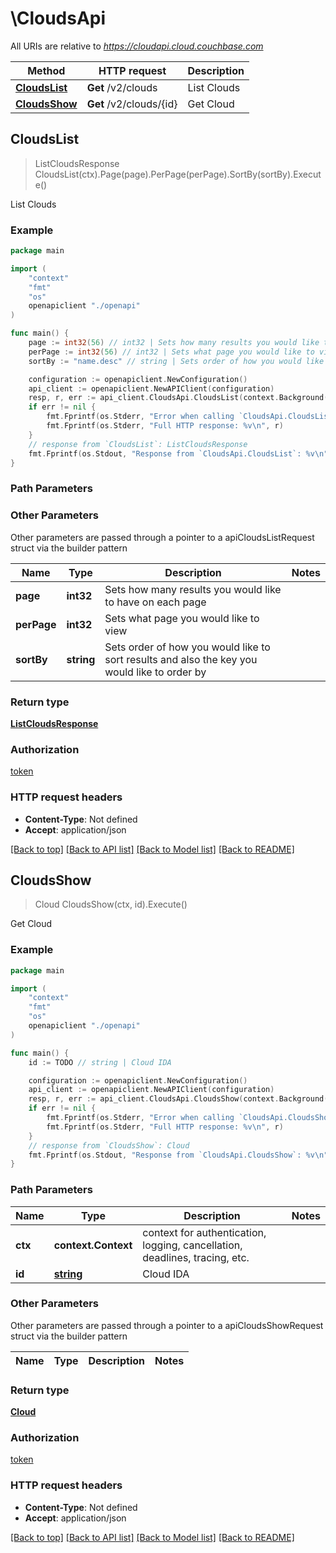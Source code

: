 # \CloudsApi

All URIs are relative to *https://cloudapi.cloud.couchbase.com*

Method | HTTP request | Description
------------- | ------------- | -------------
[**CloudsList**](CloudsApi.md#CloudsList) | **Get** /v2/clouds | List Clouds
[**CloudsShow**](CloudsApi.md#CloudsShow) | **Get** /v2/clouds/{id} | Get Cloud



## CloudsList

> ListCloudsResponse CloudsList(ctx).Page(page).PerPage(perPage).SortBy(sortBy).Execute()

List Clouds



### Example

```go
package main

import (
    "context"
    "fmt"
    "os"
    openapiclient "./openapi"
)

func main() {
    page := int32(56) // int32 | Sets how many results you would like to have on each page (optional)
    perPage := int32(56) // int32 | Sets what page you would like to view (optional)
    sortBy := "name.desc" // string | Sets order of how you would like to sort results and also the key you would like to order by (optional)

    configuration := openapiclient.NewConfiguration()
    api_client := openapiclient.NewAPIClient(configuration)
    resp, r, err := api_client.CloudsApi.CloudsList(context.Background()).Page(page).PerPage(perPage).SortBy(sortBy).Execute()
    if err != nil {
        fmt.Fprintf(os.Stderr, "Error when calling `CloudsApi.CloudsList``: %v\n", err)
        fmt.Fprintf(os.Stderr, "Full HTTP response: %v\n", r)
    }
    // response from `CloudsList`: ListCloudsResponse
    fmt.Fprintf(os.Stdout, "Response from `CloudsApi.CloudsList`: %v\n", resp)
}
```

### Path Parameters



### Other Parameters

Other parameters are passed through a pointer to a apiCloudsListRequest struct via the builder pattern


Name | Type | Description  | Notes
------------- | ------------- | ------------- | -------------
 **page** | **int32** | Sets how many results you would like to have on each page | 
 **perPage** | **int32** | Sets what page you would like to view | 
 **sortBy** | **string** | Sets order of how you would like to sort results and also the key you would like to order by | 

### Return type

[**ListCloudsResponse**](ListCloudsResponse.md)

### Authorization

[token](../README.md#token)

### HTTP request headers

- **Content-Type**: Not defined
- **Accept**: application/json

[[Back to top]](#) [[Back to API list]](../README.md#documentation-for-api-endpoints)
[[Back to Model list]](../README.md#documentation-for-models)
[[Back to README]](../README.md)


## CloudsShow

> Cloud CloudsShow(ctx, id).Execute()

Get Cloud



### Example

```go
package main

import (
    "context"
    "fmt"
    "os"
    openapiclient "./openapi"
)

func main() {
    id := TODO // string | Cloud IDA

    configuration := openapiclient.NewConfiguration()
    api_client := openapiclient.NewAPIClient(configuration)
    resp, r, err := api_client.CloudsApi.CloudsShow(context.Background(), id).Execute()
    if err != nil {
        fmt.Fprintf(os.Stderr, "Error when calling `CloudsApi.CloudsShow``: %v\n", err)
        fmt.Fprintf(os.Stderr, "Full HTTP response: %v\n", r)
    }
    // response from `CloudsShow`: Cloud
    fmt.Fprintf(os.Stdout, "Response from `CloudsApi.CloudsShow`: %v\n", resp)
}
```

### Path Parameters


Name | Type | Description  | Notes
------------- | ------------- | ------------- | -------------
**ctx** | **context.Context** | context for authentication, logging, cancellation, deadlines, tracing, etc.
**id** | [**string**](.md) | Cloud IDA | 

### Other Parameters

Other parameters are passed through a pointer to a apiCloudsShowRequest struct via the builder pattern


Name | Type | Description  | Notes
------------- | ------------- | ------------- | -------------


### Return type

[**Cloud**](Cloud.md)

### Authorization

[token](../README.md#token)

### HTTP request headers

- **Content-Type**: Not defined
- **Accept**: application/json

[[Back to top]](#) [[Back to API list]](../README.md#documentation-for-api-endpoints)
[[Back to Model list]](../README.md#documentation-for-models)
[[Back to README]](../README.md)

